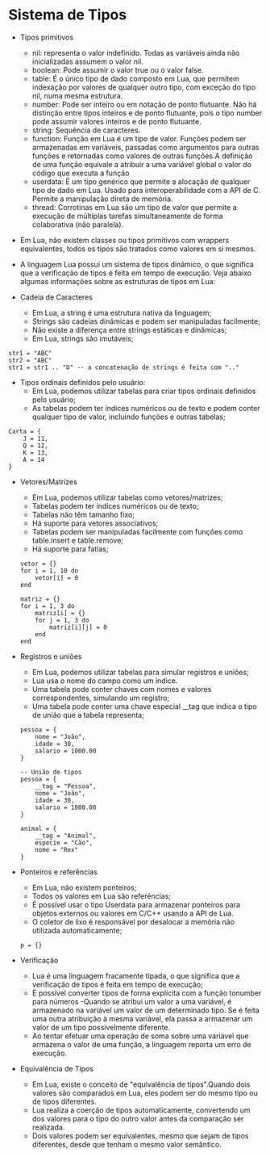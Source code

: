 # Sistema de Tipos
- Tipos primitivos
	- nil: representa o valor indefinido. Todas as variáveis ainda não inicializadas assumem o valor nil.
	- boolean: Pode assumir o valor true ou o valor false.
	- table: É o único tipo de dado composto em Lua, que permitem indexação por valores de qualquer outro tipo, com exceção do tipo nil, numa mesma estrutura.
	- number: Pode ser inteiro ou em notação de ponto flutuante. Não há distinção entre tipos inteiros e de ponto flutuante, pois o tipo number pode assumir valores inteiros e de ponto flutuante.
	- string: Sequência de caracteres.
	- function: Função em Lua é um tipo de valor. Funções podem ser armazenadas em variáveis, passadas como argumentos para outras funções e retornadas como valores de outras funções.A definição de uma função equivale a atribuir a uma variável global o valor do código que executa a função
	- userdata: É um tipo genérico que permite a alocação de qualquer tipo de dado em Lua. Usado para interoperabilidade com a API de C. Permite a manipulação direta de memória.
	- thread: Corrotinas em Lua são um tipo de valor que permite a execução de múltiplas tarefas simultaneamente de forma colaborativa (não paralela).
	
- Em Lua, não existem classes ou tipos primitivos com wrappers equivalentes, todos os tipos são tratados como valores em si mesmos.
- A linguagem Lua possui um sistema de tipos dinâmico, o que significa que a verificação de tipos é feita em tempo de execução. Veja abaixo algumas informações sobre as estruturas de tipos em Lua:

- Cadeia de Caracteres
	- Em Lua, a string é uma estrutura nativa da linguagem;
	- Strings são cadeias dinâmicas e podem ser manipuladas facilmente;
	- Não existe a diferença entre strings estáticas e dinâmicas;
	- Em Lua, strings são imutáveis;
```
str1 = "ABC"
str2 = "ABC"
str1 = str1 .. "D" -- a concatenação de strings é feita com ".."
```
- Tipos ordinais definidos pelo usuário:
	- Em Lua, podemos utilizar tabelas para criar tipos ordinais definidos pelo usuário;
	- As tabelas podem ter índices numéricos ou de texto e podem conter qualquer tipo de valor, incluindo funções e outras tabelas;
```
Carta = {
	J = 11,
	Q = 12,
	K = 13,
	A = 14
}
```
- Vetores/Matrizes
	- Em Lua, podemos utilizar tabelas como vetores/matrizes;
	- Tabelas podem ter índices numéricos ou de texto;
	- Tabelas não têm tamanho fixo;
	- Há suporte para vetores associativos;
	- Tabelas podem ser manipuladas facilmente com funções como table.insert e table.remove;
	- Há suporte para fatias;
	```
	vetor = {}
	for i = 1, 10 do
		vetor[i] = 0
	end
	
	matriz = {}
	for i = 1, 3 do
		matriz[i] = {}
		for j = 1, 3 do
			matriz[i][j] = 0
		end
	end
	```

- Registros e uniões
	- Em Lua, podemos utilizar tabelas para simular registros e uniões;
	- Lua usa o nome do campo como um índice.
	- Uma tabela pode conter chaves com nomes e valores correspondentes, simulando um registro;
	- Uma tabela pode conter uma chave especial __tag que indica o tipo de união que a tabela representa;
	```
	pessoa = {
		nome = "João",
		idade = 30,
		salario = 1000.00
	}
	
	-- União de tipos
	pessoa = {
		__tag = "Pessoa",
		nome = "João",
		idade = 30,
		salario = 1000.00
	}
	
	animal = {
		__tag = "Animal",
		especie = "Cão",
		nome = "Rex"
	}
	```

- Ponteiros e referências
	- Em Lua, não existem ponteiros;
	- Todos os valores em Lua são referências;
	- É possível usar o tipo Userdata para armazenar ponteiros para objetos externos ou valores em C/C++ usando a API de Lua.
	- O coletor de lixo é responsável por desalocar a memória não utilizada automaticamente;
	```
	p = {}
	
	```
- Verificação
	- Lua é uma linguagem fracamente tipada, o que significa que a verificação de tipos é feita em tempo de execução;
	- É possível converter tipos de forma explícita com a função tonumber para números
	-Quando se atribui um valor a uma variável, é armazenado na variável um valor de um determinado tipo. Se é feita uma outra atribuição à mesma variável, ela passa a armazenar um valor de um tipo possivelmente diferente.
	- Ao tentar efetuar uma operação de soma sobre uma variável que armazena o valor de uma função, a linguagem reporta um erro de execução.

- Equivalência de Tipos
	- Em Lua, existe o conceito de "equivalência de tipos".Quando dois valores são comparados em Lua, eles podem ser do mesmo tipo ou de tipos diferentes.
	- Lua realiza a coerção de tipos automaticamente, convertendo um dos valores para o tipo do outro valor antes da comparação ser realizada.
	- Dois valores podem ser equivalentes, mesmo que sejam de tipos diferentes, desde que tenham o mesmo valor semântico.
